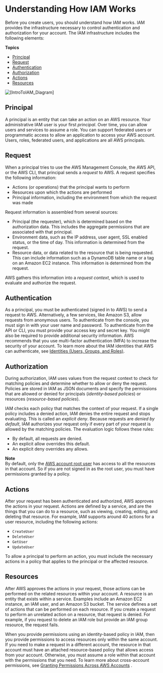 # Understanding How IAM Works<a name="intro-structure"></a>

Before you create users, you should understand how IAM works\. IAM provides the infrastructure necessary to control authentication and authorization for your account\. The IAM infrastructure includes the following elements:

**Topics**
+ [Principal](#intro-structure-principal)
+ [Request](#intro-structure-request)
+ [Authentication](#intro-structure-authentication)
+ [Authorization](#intro-structure-authorization)
+ [Actions](#intro-structure-actions)
+ [Resources](#intro-structure-resources)

![\[IntroToIAM_Diagram\]](http://docs.aws.amazon.com/IAM/latest/UserGuide/images/intro-diagram_800.png)

## Principal<a name="intro-structure-principal"></a>

A principal is an entity that can take an action on an AWS resource\. Your administrative IAM user is your first *principal*\. Over time, you can allow users and services to assume a role\. You can support federated users or programmatic access to allow an application to access your AWS account\. Users, roles, federated users, and applications are all AWS principals\.

## Request<a name="intro-structure-request"></a>

When a principal tries to use the AWS Management Console, the AWS API, or the AWS CLI, that principal sends a *request* to AWS\. A request specifies the following information:
+ Actions \(or operations\) that the principal wants to perform
+ Resources upon which the actions are performed
+ Principal information, including the environment from which the request was made

Request information is assembled from several sources:
+ Principal \(the requester\), which is determined based on the authorization data\. This includes the aggregate permissions that are associated with that principal\. 
+ Environment data, such as the IP address, user agent, SSL enabled status, or the time of day\. This information is determined from the request\.
+ Resource data, or data related to the resource that is being requested\. This can include information such as a DynamoDB table name or a tag on an Amazon EC2 instance\. This information is determined from the request\.

AWS gathers this information into a *request context*, which is used to evaluate and authorize the request\.

## Authentication<a name="intro-structure-authentication"></a>

As a principal, you must be authenticated \(signed in to AWS\) to send a request to AWS\. Alternatively, a few services, like Amazon S3, allow requests from anonymous users\. To authenticate from the console, you must sign in with your user name and password\. To authenticate from the API or CLI, you must provide your access key and secret key\. You might also be required to provide additional security information\. AWS recommends that you use multi\-factor authentication \(MFA\) to increase the security of your account\. To learn more about the IAM identities that AWS can authenticate, see [Identities \(Users, Groups, and Roles\)](id.md)\.

## Authorization<a name="intro-structure-authorization"></a>

During authorization, IAM uses values from the request context to check for matching policies and determine whether to allow or deny the request\. Policies are stored in IAM as JSON documents and specify the permissions that are allowed or denied for principals \(*identity\-based policies*\) or resources \(*resource\-based policies*\)\. 

IAM checks each policy that matches the context of your request\. If a single policy includes a denied action, IAM denies the entire request and stops evaluating\. This is called an *explicit deny*\. Because requests are *denied by default*, IAM authorizes your request only if every part of your request is allowed by the matching policies\. The evaluation logic follows these rules:
+ By default, all requests are denied\.
+ An explicit allow overrides this default\.
+ An explicit deny overrides any allows\.

**Note**  
By default, only the [AWS account root user](id_root-user.md) has access to all the resources in that account\. So if you are not signed in as the root user, you must have permissions granted by a policy\.

## Actions<a name="intro-structure-actions"></a>

After your request has been authenticated and authorized, AWS approves the actions in your request\. Actions are defined by a service, and are the things that you can do to a resource, such as viewing, creating, editing, and deleting that resource\. For example, IAM supports around 40 actions for a user resource, including the following actions:
+ `CreateUser`
+ `DeleteUser`
+ `GetUser`
+ `UpdateUser`

To allow a principal to perform an action, you must include the necessary actions in a policy that applies to the principal or the affected resource\.

## Resources<a name="intro-structure-resources"></a>

After AWS approves the actions in your request, those actions can be performed on the related resources within your account\. A resource is an entity that exists within a service\. Examples include an Amazon EC2 instance, an IAM user, and an Amazon S3 bucket\. The service defines a set of actions that can be performed on each resource\. If you create a request to perform an unrelated action on a resource, that request is denied\. For example, if you request to delete an IAM role but provide an IAM group resource, the request fails\.

When you provide permissions using an identity\-based policy in IAM, then you provide permissions to access resources only within the same account\. If you need to make a request in a different account, the resource in that account must have an attached resource\-based policy that allows access from your account\. Otherwise, you must assume a role within that account with the permissions that you need\. To learn more about cross\-account permissions, see [Granting Permissions Across AWS Accounts](access_permissions-required.md#UserPermissionsAcrossAccounts) \.
